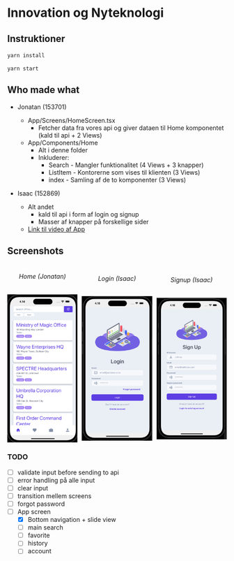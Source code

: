# Innovation og Nyteknologi

## Instruktioner

```
yarn install
```

```
yarn start
```

## Who made what
- Jonatan (153701)
    - App/Screens/HomeScreen.tsx
        - Fetcher data fra vores api og giver dataen til Home komponentet (kald til api + 2 Views)
    - App/Components/Home
        - Alt i denne folder
        - Inkluderer:
            - Search - Mangler funktionalitet (4 Views + 3 knapper)
            - ListItem - Kontorerne som vises til klienten (3 Views)
            - index - Samling af de to komponenter (3 Views)


- Isaac (152869)
    - Alt andet
      - kald til api i form af login og signup
      - Masser af knapper på forskellige sider
  - <a href="https://youtu.be/DcRrCmX5lig" target="_blank">Link til video af App</a>

## Screenshots

<div style="display: flex; gap: 10px; width: 100%">
<div style="display: flex; justify-content: center; align-items: center; flex-direction: column; max-width: 200px;">
<h6>Home (Jonatan)</h6>
<img src="./.github/assets/screenshots/Home.png" alt="Home" width="200px" />
</div>
<div style="display: flex; justify-content: center; align-items: center; flex-direction: column; max-width: 200px;">
<h6>Login (Isaac)</h6>
<img src="./.github/assets/screenshots/Login.png" alt="Login" width="200px" />
</div><div style="display: flex; justify-content: center; align-items: center; flex-direction: column; max-width: 200px;">
<h6>Signup (Isaac)</h6>
<img src="./.github/assets/screenshots/Signup.png" alt="Signup" width="200px" />
</div>
</div>




### TODO

- [ ] validate input before sending to api
- [ ] error handling på alle input
- [ ] clear input
- [ ] transition mellem screens
- [ ] forgot password
- [ ] App screen
    - [x] Bottom navigation + slide view
    - [ ] main search
    - [ ] favorite
    - [ ] history
    - [ ] account
